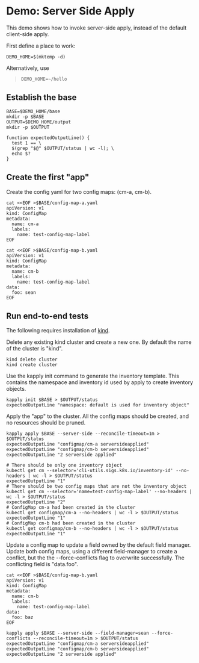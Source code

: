 [kind]: https://github.com/kubernetes-sigs/kind

# Demo: Server Side Apply

This demo shows how to invoke server-side apply,
instead of the default client-side apply.

First define a place to work:

<!-- @makeWorkplace @testE2EAgainstLatestRelease -->
```
DEMO_HOME=$(mktemp -d)
```

Alternatively, use

> ```
> DEMO_HOME=~/hello
> ```

## Establish the base

<!-- @createBase @testE2EAgainstLatestRelease -->
```
BASE=$DEMO_HOME/base
mkdir -p $BASE
OUTPUT=$DEMO_HOME/output
mkdir -p $OUTPUT

function expectedOutputLine() {
  test 1 == \
  $(grep "$@" $OUTPUT/status | wc -l); \
  echo $?
}
```

## Create the first "app"

Create the config yaml for two config maps: (cm-a, cm-b).

<!-- @createFirstConfigMaps @testE2EAgainstLatestRelease-->
```
cat <<EOF >$BASE/config-map-a.yaml
apiVersion: v1
kind: ConfigMap
metadata:
  name: cm-a
  labels:
    name: test-config-map-label
EOF

cat <<EOF >$BASE/config-map-b.yaml
apiVersion: v1
kind: ConfigMap
metadata:
  name: cm-b
  labels:
    name: test-config-map-label
data:
  foo: sean
EOF
```

## Run end-to-end tests

The following requires installation of [kind].

Delete any existing kind cluster and create a new one. By default the name of the cluster is "kind".

<!-- @deleteAndCreateKindCluster @testE2EAgainstLatestRelease -->
```
kind delete cluster
kind create cluster
```

Use the kapply init command to generate the inventory template. This contains
the namespace and inventory id used by apply to create inventory objects. 
<!-- @createInventoryTemplate @testE2EAgainstLatestRelease-->
```
kapply init $BASE > $OUTPUT/status
expectedOutputLine "namespace: default is used for inventory object"
```

Apply the "app" to the cluster. All the config maps should be created, and
no resources should be pruned.
<!-- @runServerSideApply @testE2EAgainstLatestRelease -->
```
kapply apply $BASE --server-side --reconcile-timeout=1m > $OUTPUT/status
expectedOutputLine "configmap/cm-a serversideapplied"
expectedOutputLine "configmap/cm-b serversideapplied"
expectedOutputLine "2 serverside applied"

# There should be only one inventory object
kubectl get cm --selector='cli-utils.sigs.k8s.io/inventory-id' --no-headers | wc -l > $OUTPUT/status
expectedOutputLine "1"
# There should be two config maps that are not the inventory object
kubectl get cm --selector='name=test-config-map-label' --no-headers | wc -l > $OUTPUT/status
expectedOutputLine "2"
# ConfigMap cm-a had been created in the cluster
kubectl get configmap/cm-a --no-headers | wc -l > $OUTPUT/status
expectedOutputLine "1"
# ConfigMap cm-b had been created in the cluster
kubectl get configmap/cm-b --no-headers | wc -l > $OUTPUT/status
expectedOutputLine "1"
```

Update a config map to update a field owned by the default field manager.
Update both config maps, using a different field-manager to create a
conflict, but the the --force-conflicts flag to overwrite successfully.
The conflicting field is "data.foo".
<!-- @runServerSideApplyWithForceConflicts @testE2EAgainstLatestRelease -->
```
cat <<EOF >$BASE/config-map-b.yaml
apiVersion: v1
kind: ConfigMap
metadata:
  name: cm-b
  labels:
    name: test-config-map-label
data:
  foo: baz
EOF

kapply apply $BASE --server-side --field-manager=sean --force-conflicts --reconcile-timeout=1m > $OUTPUT/status
expectedOutputLine "configmap/cm-a serversideapplied"
expectedOutputLine "configmap/cm-b serversideapplied"
expectedOutputLine "2 serverside applied"
```

